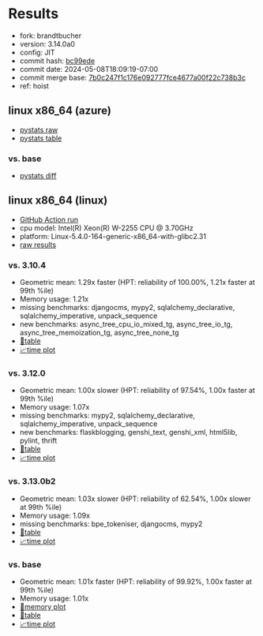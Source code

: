 # Results

- fork: brandtbucher
- version: 3.14.0a0
- config: JIT
- commit hash: [bc99ede](https://github.com/brandtbucher/cpython/commit/bc99ede)
- commit date: 2024-05-08T18:09:19-07:00
- commit merge base: [7b0c247f1c176e092777fce4677a00f22c738b3c](https://github.com/brandtbucher/cpython/commit/7b0c247f1c176e092777fce4677a00f22c738b3c)
- ref: hoist

## linux x86_64 (azure)

- [pystats raw](bm-20240508-azure-x86_64-brandtbucher-hoist-3.14.0a0-bc99ede-pystats.json)
- [pystats table](bm-20240508-azure-x86_64-brandtbucher-hoist-3.14.0a0-bc99ede-pystats.md)

### vs. base

- [pystats diff](bm-20240508-azure-x86_64-brandtbucher-hoist-3.14.0a0-bc99ede-pystats-vs-base.md)

## linux x86_64 (linux)

- [GitHub Action run](https://github.com/faster-cpython/benchmarking/actions/runs/9010774069)
- cpu model: Intel(R) Xeon(R) W-2255 CPU @ 3.70GHz
- platform: Linux-5.4.0-164-generic-x86_64-with-glibc2.31
- [raw results](bm-20240508-linux-x86_64-brandtbucher-hoist-3.14.0a0-bc99ede.json)

### vs. 3.10.4

- Geometric mean: 1.29x faster (HPT: reliability of 100.00%, 1.21x faster at 99th %ile)
- Memory usage: 1.21x
- missing benchmarks: djangocms, mypy2, sqlalchemy_declarative, sqlalchemy_imperative, unpack_sequence
- new benchmarks: async_tree_cpu_io_mixed_tg, async_tree_io_tg, async_tree_memoization_tg, async_tree_none_tg
- [📄table](bm-20240508-linux-x86_64-brandtbucher-hoist-3.14.0a0-bc99ede-vs-3.10.4.md)
- [📈time plot](bm-20240508-linux-x86_64-brandtbucher-hoist-3.14.0a0-bc99ede-vs-3.10.4.svg)

### vs. 3.12.0

- Geometric mean: 1.00x slower (HPT: reliability of 97.54%, 1.00x faster at 99th %ile)
- Memory usage: 1.07x
- missing benchmarks: mypy2, sqlalchemy_declarative, sqlalchemy_imperative, unpack_sequence
- new benchmarks: flaskblogging, genshi_text, genshi_xml, html5lib, pylint, thrift
- [📄table](bm-20240508-linux-x86_64-brandtbucher-hoist-3.14.0a0-bc99ede-vs-3.12.0.md)
- [📈time plot](bm-20240508-linux-x86_64-brandtbucher-hoist-3.14.0a0-bc99ede-vs-3.12.0.svg)

### vs. 3.13.0b2

- Geometric mean: 1.03x slower (HPT: reliability of 62.54%, 1.00x slower at 99th %ile)
- Memory usage: 1.09x
- missing benchmarks: bpe_tokeniser, djangocms, mypy2
- [📄table](bm-20240508-linux-x86_64-brandtbucher-hoist-3.14.0a0-bc99ede-vs-3.13.0b2.md)
- [📈time plot](bm-20240508-linux-x86_64-brandtbucher-hoist-3.14.0a0-bc99ede-vs-3.13.0b2.svg)

### vs. base

- Geometric mean: 1.01x faster (HPT: reliability of 99.92%, 1.00x faster at 99th %ile)
- Memory usage: 1.01x
- [🧠memory plot](bm-20240508-linux-x86_64-brandtbucher-hoist-3.14.0a0-bc99ede-vs-base-mem.svg)
- [📄table](bm-20240508-linux-x86_64-brandtbucher-hoist-3.14.0a0-bc99ede-vs-base.md)
- [📈time plot](bm-20240508-linux-x86_64-brandtbucher-hoist-3.14.0a0-bc99ede-vs-base.svg)

